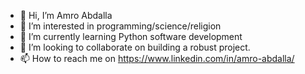 - 👋 Hi, I’m Amro Abdalla
- 👀 I’m interested in programming/science/religion 
- 🌱 I’m currently learning Python software development
- 💞️ I’m looking to collaborate on building a robust project.
- 📫 How to reach me on https://www.linkedin.com/in/amro-abdalla/

<!---
Amrokombali94/Amrokombali94 is a ✨ special ✨ repository because its `README.md` (this file) appears on your GitHub profile.
You can click the Preview link to take a look at your changes.
--->
